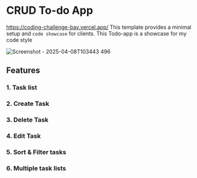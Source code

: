 # CRUD To-do App 
https://coding-challenge-bay.vercel.app/
This template provides a minimal setup and `code showcase` for clients.
This Todo-app is a showcase for my code style 

![Screenshot - 2025-04-08T103443 496](https://github.com/user-attachments/assets/96588b07-86f7-4bd5-b10c-a9a4acf0a032)

## Features



### 1. Task list



### 2. Create Task



### 3. Delete Task



### 4. Edit Task



### 5. Sort & Filter tasks


### 6. Multiple task lists

